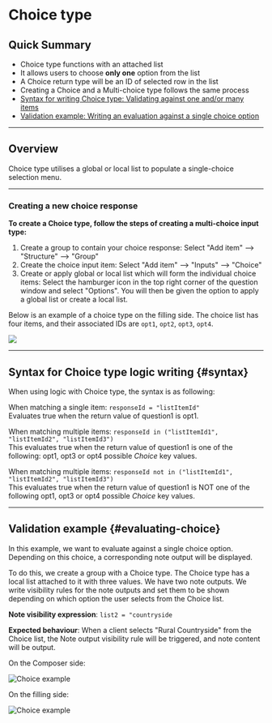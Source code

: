 # Choice type

## Quick Summary

* Choice type functions with an attached list
* It allows users to choose **only one** option from the list
* A Choice return type will be an ID of selected row in the list
* Creating a Choice and a Multi-choice type follows the same process
* [Syntax for writing Choice type: Validating against one and/or many items](#syntax)
* [Validation example: Writing an evaluation against a single choice option](#evaluating-choice)


---

## Overview

Choice type utilises a global or local list to populate a single-choice selection menu.

---

### Creating a new choice response 


**To create a Choice type, follow the steps of creating a multi-choice input type:**

1. Create a group to contain your choice response: Select "Add item" --> "Structure" --> "Group"
2. Create the choice input item: Select "Add item" --> "Inputs" --> "Choice"
3. Create or apply global or local list which will form the individual choice items: Select the hamburger icon in the top right corner of the question window and select "Options". You will then be given the option to apply a global list or create a local list.

Below is an example of a choice type on the filling side. The choice list has four items, and their associated IDs are `opt1`, `opt2`, `opt3`, `opt4`.

![](types/choice1.png)

---

## Syntax for Choice type logic writing {#syntax}

When using logic with Choice type, the syntax is as following:

When matching a single item: `responseId = "listItemId"`  
Evaluates true when the return value of question1 is opt1.

When matching multiple items: `responseId in ("listItemId1", "listItemId2", "listItemId3")`  
This evaluates true when the return value of question1 is one of the following: opt1, opt3 or opt4 possible *Choice* key values.  

When matching multiple items: `responseId not in ("listItemId1", "listItemId2", "listItemId3")`  
This evaluates true when the return value of question1 is NOT one of the following opt1, opt3 or opt4 possible *Choice* key values.

---

##  Validation example {#evaluating-choice}

In this example, we want to evaluate against a single choice option. Depending on this choice, a corresponding note output will be displayed.

To do this, we create a group with a Choice type. The Choice type has a local list attached to it with three values. We have two note outputs. We write visibility rules for the note outputs and set them to be shown depending on which option the user selects from the Choice list.

**Note visibility expression**: `list2 = "countryside`  

**Expected behaviour**: When a client selects "Rural Countryside" from the Choice list, the Note output visibility rule will be triggered, and note content will be output.

On the Composer side:

![Choice example](types/choice-example1.png)


On the filling side:

![Choice example](types/choice-example2.png)

